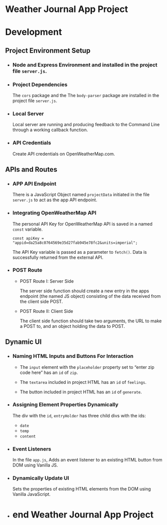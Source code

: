 # Weather Journal App Project
# Development

## Project Environment Setup

- ### Node and Express Environment and installed in the project file `server.js`.

- ### Project Dependencies

  The `cors` package and the The `body-parser` package are installed in the project file `server.js`.

- ### Local Server

  Local server are running and producing feedback to the Command Line through a working callback function.

- ### API Credentials

  Create API credentials on OpenWeatherMap.com.

## APIs and Routes

- ### APP API Endpoint
  There is a JavaScript Object named `projectData` initiated in the file `server.js` to act as the app API endpoint.

- ### Integrating OpenWeatherMap API
  The personal API Key for OpenWeatherMap API is saved in a named `const` variable.

  `const apiKey = "appid=da25a8c0764569e35d27fab945e78fc2&units=imperial";`

  The API Key variable is passed as a parameter to `fetch()`.
  Data is successfully returned from the external API.

- ### POST Route
  - POST Route I: Server Side

    The server side function should create a new entry in the apps endpoint (the named JS object) consisting of the data received from the client side POST.

  - POST Route II: Client Side

    The client side function should take two arguments, the URL to make a POST to, and an object holding the data to POST.

## Dynamic UI
- ### Naming HTML Inputs and Buttons For Interaction
  - The `input` element with the `placeholder` property set to “enter zip code here” has an `id` of `zip`.

  - The `textarea` included in project HTML has an `id` of `feelings`.

  - The button included in project HTML has an `id` of `generate`.

- ### Assigning Element Properties Dynamically
  The div with the `id`, `entryHolder` has three child divs with the ids:

  - `date`
  - `temp`
  - `content`

- ### Event Listeners
  In the file `app.js`, Adds an event listener to an existing HTML button from DOM using Vanilla JS.
- ### Dynamically Update UI
  Sets the properties of existing HTML elements from the DOM using Vanilla JavaScript.

- # end Weather Journal App Project